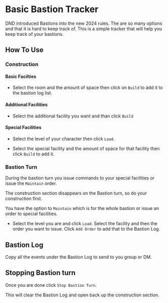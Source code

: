 # Basic Bastion Tracker

DND introduced Bastions into the new 2024 rules. The are so many options and that it is hard to keep track of. This is a simple tracker that will help you keep track of your bastions.

## How To Use

### Construction

#### Basic Facilties

- Select the room and the amount of space then click on `Build` to add it to the bastion log list.

#### Additional Facilities

- Select the additional facility you want and than click `Build`

#### Special Facilities

- Select the level of your character then click `Load`. 

- Select the special facility and the amount of space for that facility then click `Build` to add it.

### Bastion Turn
During the bastion turn you issue commands to your special facilities or issue the `Maintain` order.

The construction section disappears on the Bastion turn, so do your construction first.

You have the option to `Maintain` which is for the whole bastion or issue an order to special facilities.

- Select the level you are and click `Load`. Select the facility and then the order you want to issue. Click `Add Order` to add that to the Bastion Log.

## Bastion Log

Copy all the events under the Bastion Log to send to you group or DM.

## Stopping Bastion turn

Once you are done click `Stop Bastion Turn`.

This will clear the Bastion Log and open back up the construction section.
